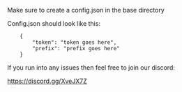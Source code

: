 Make sure to create a config.json in the base directory

Config.json should look like this:
```
    {
        "token": "token goes here",
        "prefix": "prefix goes here"
    }
```


If you run into any issues then feel free to join our discord:

https://discord.gg/XveJX7Z
